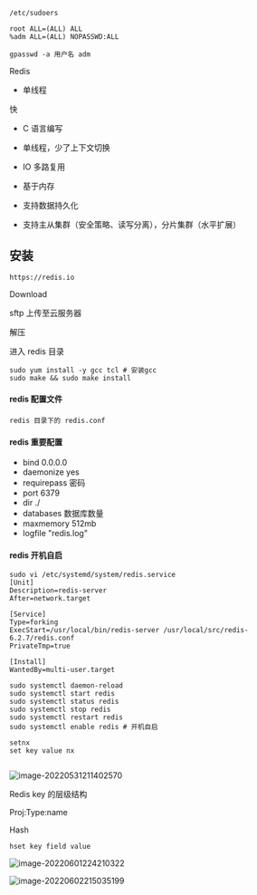 

```
/etc/sudoers

root ALL=(ALL) ALL
%adm ALL=(ALL) NOPASSWD:ALL

gpasswd -a 用户名 adm
```

Redis

+ 单线程

快

+ C 语言编写
+ 单线程，少了上下文切换
+ IO 多路复用
+ 基于内存

+ 支持数据持久化
+ 支持主从集群（安全策略、读写分离），分片集群（水平扩展）

## 安装

```
https://redis.io
```

Download

sftp 上传至云服务器

解压

进入 redis 目录

```
sudo yum install -y gcc tcl # 安装gcc
sudo make && sudo make install
```

#### redis 配置文件

```
redis 目录下的 redis.conf
```

#### redis 重要配置

+ bind 0.0.0.0
+ daemonize yes
+ requirepass 密码
+ port 6379
+ dir ./
+ databases 数据库数量
+ maxmemory 512mb
+ logfile "redis.log"

#### redis 开机自启

```
sudo vi /etc/systemd/system/redis.service
[Unit]
Description=redis-server
After=network.target

[Service]
Type=forking
ExecStart=/usr/local/bin/redis-server /usr/local/src/redis-6.2.7/redis.conf
PrivateTmp=true

[Install]
WantedBy=multi-user.target

sudo systemctl daemon-reload
sudo systemctl start redis
sudo systemctl status redis
sudo systemctl stop redis
sudo systemctl restart redis
sudo systemctl enable redis # 开机自启
```



```
setnx
set key value nx


```

![image-20220531211402570](/Users/daydaylw3/Pictures/typora/image-20220531211402570.png)

Redis key 的层级结构

Proj:Type:name

Hash

`hset key field value`

![image-20220601224210322](/Users/daydaylw3/Pictures/typora/image-20220601224210322.png)

![image-20220602215035199](/Users/daydaylw3/Pictures/typora/image-20220602215035199.png)
